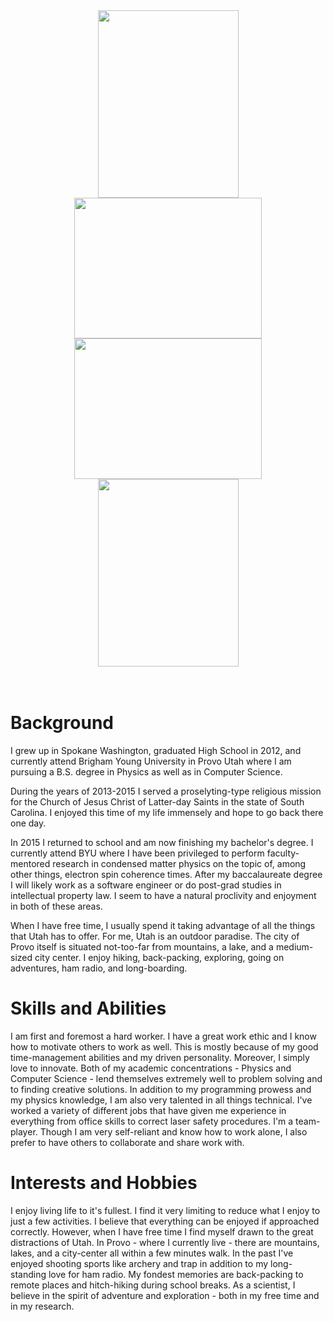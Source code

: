 <center>
<img src="require('assets/images/global/esc_top_3.jpg')" style="width: 225px; height: 300px;"/>
<img src="require('assets/images/global/esc_top_2.jpg')" style="width: 300px; height: 225px;"/>
</center>

<center>
<img src="require('assets/images/global/uofu_sign.jpg')" style="width: 300px; height: 225px;"/>
<img src="require('assets/images/global/uofu_physics_1.jpg')" style="width: 225px; height: 300px;"/>
</center>

<br/>

<br/>

# Background

I grew up in Spokane Washington, graduated High School in 2012, and currently attend Brigham Young University in Provo Utah where I am pursuing a B.S. degree in Physics as well as in Computer Science.

During the years of 2013-2015 I served a proselyting-type religious mission for the Church of Jesus Christ of Latter-day Saints in the state of South Carolina. I enjoyed this time of my life immensely and hope to go back there one day.

In 2015 I returned to school and am now finishing my bachelor's degree. I currently attend BYU where I have been privileged to perform faculty-mentored research in condensed matter physics on the topic of, among other things, electron spin coherence times. After my baccalaureate degree I will likely work as a software engineer or do post-grad studies in intellectual property law. I seem to have a natural proclivity and enjoyment in both of these areas.

When I have free time, I usually spend it taking advantage of all the things that Utah has to offer. For me, Utah is an outdoor paradise. The city of Provo itself is situated not-too-far from mountains, a lake, and a medium-sized city center. I enjoy hiking, back-packing, exploring, going on adventures, ham radio, and long-boarding.


# Skills and Abilities

I am first and foremost a hard worker. I have a great work ethic and I know how to motivate others to work as well. This is mostly because of my good time-management abilities and my driven personality. Moreover, I simply love to innovate. Both of my academic concentrations - Physics and Computer Science - lend themselves extremely well to problem solving and to finding creative solutions. In addition to my programming prowess and my physics knowledge, I am also very talented in all things technical. I've worked a variety of different jobs that have given me experience in everything from office skills to correct laser safety procedures. I'm a team-player. Though I am very self-reliant and know how to work alone, I also prefer to have others to collaborate and share work with.

# Interests and Hobbies

I enjoy living life to it's fullest. I find it very limiting to reduce what I enjoy to just a few activities. I believe that everything can be enjoyed if approached correctly. However, when I have free time I find myself drawn to the great distractions of Utah. In Provo - where I currently live - there are mountains, lakes, and a city-center all within a few minutes walk. In the past I've enjoyed shooting sports like archery and trap in addition to my long-standing love for ham radio. My fondest memories are back-packing to remote places and hitch-hiking during school breaks. As a scientist, I believe in the spirit of adventure and exploration - both in my free time and in my research.

